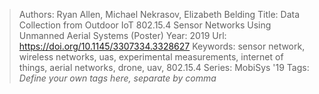 > Authors: Ryan Allen, Michael Nekrasov, Elizabeth Belding
> Title: Data Collection from Outdoor IoT 802.15.4 Sensor Networks Using Unmanned Aerial Systems (Poster)
> Year: 2019
> Url: https://doi.org/10.1145/3307334.3328627
> Keywords: sensor network, wireless networks, uas, experimental measurements, internet of things, aerial networks, drone, uav, 802.15.4
> Series: MobiSys '19
> Tags: *Define your own tags here, separate by comma*